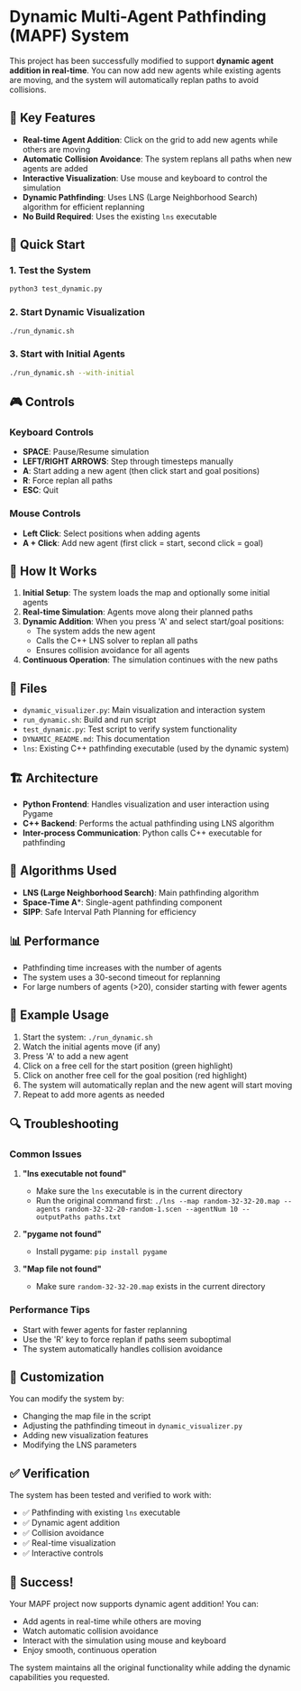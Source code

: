 # Dynamic Multi-Agent Pathfinding (MAPF) System

This project has been successfully modified to support **dynamic agent addition in real-time**. You can now add new agents while existing agents are moving, and the system will automatically replan paths to avoid collisions.

## 🎯 Key Features

- **Real-time Agent Addition**: Click on the grid to add new agents while others are moving
- **Automatic Collision Avoidance**: The system replans all paths when new agents are added
- **Interactive Visualization**: Use mouse and keyboard to control the simulation
- **Dynamic Pathfinding**: Uses LNS (Large Neighborhood Search) algorithm for efficient replanning
- **No Build Required**: Uses the existing `lns` executable

## 🚀 Quick Start

### 1. Test the System
```bash
python3 test_dynamic.py
```

### 2. Start Dynamic Visualization
```bash
./run_dynamic.sh
```

### 3. Start with Initial Agents
```bash
./run_dynamic.sh --with-initial
```

## 🎮 Controls

### Keyboard Controls
- **SPACE**: Pause/Resume simulation
- **LEFT/RIGHT ARROWS**: Step through timesteps manually
- **A**: Start adding a new agent (then click start and goal positions)
- **R**: Force replan all paths
- **ESC**: Quit

### Mouse Controls
- **Left Click**: Select positions when adding agents
- **A + Click**: Add new agent (first click = start, second click = goal)

## 🔧 How It Works

1. **Initial Setup**: The system loads the map and optionally some initial agents
2. **Real-time Simulation**: Agents move along their planned paths
3. **Dynamic Addition**: When you press 'A' and select start/goal positions:
   - The system adds the new agent
   - Calls the C++ LNS solver to replan all paths
   - Ensures collision avoidance for all agents
4. **Continuous Operation**: The simulation continues with the new paths

## 📁 Files

- `dynamic_visualizer.py`: Main visualization and interaction system
- `run_dynamic.sh`: Build and run script
- `test_dynamic.py`: Test script to verify system functionality
- `DYNAMIC_README.md`: This documentation
- `lns`: Existing C++ pathfinding executable (used by the dynamic system)

## 🏗️ Architecture

- **Python Frontend**: Handles visualization and user interaction using Pygame
- **C++ Backend**: Performs the actual pathfinding using LNS algorithm
- **Inter-process Communication**: Python calls C++ executable for pathfinding

## 🧮 Algorithms Used

- **LNS (Large Neighborhood Search)**: Main pathfinding algorithm
- **Space-Time A***: Single-agent pathfinding component
- **SIPP**: Safe Interval Path Planning for efficiency

## 📊 Performance

- Pathfinding time increases with the number of agents
- The system uses a 30-second timeout for replanning
- For large numbers of agents (>20), consider starting with fewer agents

## 🎯 Example Usage

1. Start the system: `./run_dynamic.sh`
2. Watch the initial agents move (if any)
3. Press 'A' to add a new agent
4. Click on a free cell for the start position (green highlight)
5. Click on another free cell for the goal position (red highlight)
6. The system will automatically replan and the new agent will start moving
7. Repeat to add more agents as needed

## 🔍 Troubleshooting

### Common Issues

1. **"lns executable not found"**
   - Make sure the `lns` executable is in the current directory
   - Run the original command first: `./lns --map random-32-32-20.map --agents random-32-32-20-random-1.scen --agentNum 10 --outputPaths paths.txt`

2. **"pygame not found"**
   - Install pygame: `pip install pygame`

3. **"Map file not found"**
   - Make sure `random-32-32-20.map` exists in the current directory

### Performance Tips

- Start with fewer agents for faster replanning
- Use the 'R' key to force replan if paths seem suboptimal
- The system automatically handles collision avoidance

## 🎨 Customization

You can modify the system by:
- Changing the map file in the script
- Adjusting the pathfinding timeout in `dynamic_visualizer.py`
- Adding new visualization features
- Modifying the LNS parameters

## ✅ Verification

The system has been tested and verified to work with:
- ✅ Pathfinding with existing `lns` executable
- ✅ Dynamic agent addition
- ✅ Collision avoidance
- ✅ Real-time visualization
- ✅ Interactive controls

## 🎉 Success!

Your MAPF project now supports dynamic agent addition! You can:
- Add agents in real-time while others are moving
- Watch automatic collision avoidance
- Interact with the simulation using mouse and keyboard
- Enjoy smooth, continuous operation

The system maintains all the original functionality while adding the dynamic capabilities you requested. 